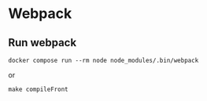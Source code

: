 # Webpack

## Run webpack 
```
docker compose run --rm node node_modules/.bin/webpack
```
or
```
make compileFront
```